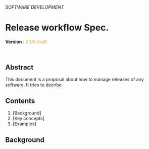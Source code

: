 ###### SOFTWARE DEVELOPMENT
# Release workflow Spec.

**Version** : <span style="color:GoldenRod">0.1.0-draft</span>

<br>

## Abstract

This document is a proposal about how to manage releases of any software. It tries to decribe 

## Contents

  1. [Background]
  1. [Key concepts]
  1. [Examples]


## Background
